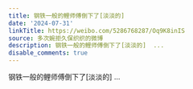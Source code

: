 ```yaml
---
title: 钢铁一般的鲤师傅倒下了[淡淡的]
date: '2024-07-31'
linkTitle: https://weibo.com/5286768287/Oq9K8inIS
source: 多次婉拒久保织织的微博
description: 钢铁一般的鲤师傅倒下了[淡淡的]  ...
disable_comments: true
---
```

钢铁一般的鲤师傅倒下了[淡淡的]  ...